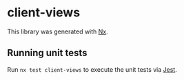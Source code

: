 # client-views

This library was generated with [Nx](https://nx.dev).

## Running unit tests

Run `nx test client-views` to execute the unit tests via [Jest](https://jestjs.io).
